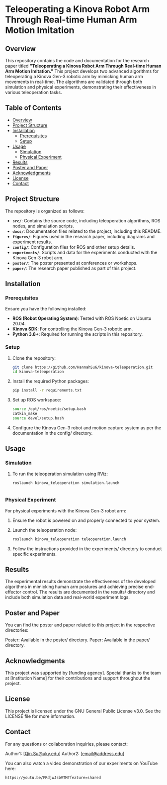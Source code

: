 # Teleoperating a Kinova Robot Arm Through Real-time Human Arm Motion Imitation

## Overview

This repository contains the code and documentation for the research paper titled **"Teleoperating a Kinova Robot Arm Through Real-time Human Arm Motion Imitation."** This project develops two advanced algorithms for teleoperating a Kinova Gen-3 robotic arm by mimicking human arm movements in real-time. The algorithms are validated through both simulation and physical experiments, demonstrating their effectiveness in various teleoperation tasks.

## Table of Contents

- [Overview](#overview)
- [Project Structure](#project-structure)
- [Installation](#installation)
  - [Prerequisites](#prerequisites)
  - [Setup](#setup)
- [Usage](#usage)
  - [Simulation](#simulation)
  - [Physical Experiment](#physical-experiment)
- [Results](#results)
- [Poster and Paper](#poster-and-paper)
- [Acknowledgments](#acknowledgments)
- [License](#license)
- [Contact](#contact)

## Project Structure

The repository is organized as follows:

- **`src/`**: Contains the source code, including teleoperation algorithms, ROS nodes, and simulation scripts.
- **`docs/`**: Documentation files related to the project, including this README.
- **`figures/`**: Figures used in the research paper, including diagrams and experiment results.
- **`config/`**: Configuration files for ROS and other setup details.
- **`experiments/`**: Scripts and data for the experiments conducted with the Kinova Gen-3 robot arm.
- **`poster/`**: The poster presented at conferences or workshops.
- **`paper/`**: The research paper published as part of this project.

## Installation

### Prerequisites

Ensure you have the following installed:

- **ROS (Robot Operating System)**: Tested with ROS Noetic on Ubuntu 20.04.
- **Kinova SDK**: For controlling the Kinova Gen-3 robotic arm.
- **Python 3.8+**: Required for running the scripts in this repository.

### Setup

1. Clone the repository:

   ```bash
   git clone https://github.com/HannahSu6/kinova-teleoperation.git
   cd kinova-teleoperation
   
2. Install the required Python packages:
   
   ```bash
   pip install -r requirements.txt

3. Set up ROS workspace:
    
   ```bash
   source /opt/ros/noetic/setup.bash
   catkin_make
   source devel/setup.bash

4. Configure the Kinova Gen-3 robot and motion capture system as per the documentation in the config/ directory.

## Usage 

### Simulation

1. To run the teleoperation simulation using RViz:

   ```bash
   roslaunch kinova_teleoperation simulation.launch



### Physical Experiment
For physical experiments with the Kinova Gen-3 robot arm:

1. Ensure the robot is powered on and properly connected to your system.
2. Launch the teleoperation node:

   ```bash
   roslaunch kinova_teleoperation teleoperation.launch
   
3. Follow the instructions provided in the experiments/ directory to conduct specific experiments.

## Results
The experimental results demonstrate the effectiveness of the developed algorithms in mimicking human arm postures and achieving precise end-effector control. The results are documented in the results/ directory and include both simulation data and real-world experiment logs.

## Poster and Paper
You can find the poster and paper related to this project in the respective directories:

Poster: Available in the poster/ directory.
Paper: Available in the paper/ directory.

## Acknowledgments
This project was supported by [funding agency]. Special thanks to the team at [Institution Name] for their contributions and support throughout the project.

## License
This project is licensed under the GNU General Public License v3.0. See the LICENSE file for more information.

## Contact
For any questions or collaboration inquiries, please contact:

Author1: [Qin.Su@uky.edu]
Author2: [email@address.edu]

You can also watch a video demonstration of our experiments on YouTube here:

   ```bash
   https://youtu.be/FRdjwJsbVTM?feature=shared


